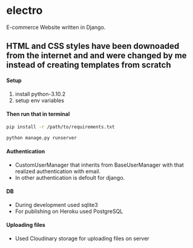 # electro
E-commerce Website written in Django.

## HTML and CSS styles have been downoaded from the internet and and were changed by me instead of creating templates from scratch 

#### Setup

1. install python-3.10.2
2. setup env variables 

#### Then run that in terminal

```bash
pip install -r /path/to/requirements.txt
```

```bash
python manage.py runserver
```

#### Authentication

- CustomUserManager that inherits from BaseUserManager with that realized authentication with email.
- In other authentication is defoult for django.

#### DB
- During development used sqlite3
- For publishing on Heroku used PostgreSQL

#### Uploading files
- Used Cloudinary storage for uploading files on server


